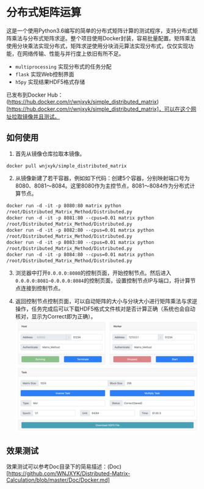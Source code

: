 # 分布式矩阵运算

这是一个使用Python3.6编写的简单的分布式矩阵计算的测试程序，支持分布式矩阵乘法与分布式矩阵求逆。整个项目使用Docker封装，容易批量配置。矩阵乘法使用分块乘法实现分布式，矩阵求逆使用分块消元算法实现分布式，仅仅实现功能，在网络传输、性能与并行度上依旧有所不足。

* `multiprocessing` 实现分布式的任务分配
* `flask` 实现Web控制界面
* `h5py` 实现结果HDF5格式存储

已发布到Docker Hub：(https://hub.docker.com/r/wnjxyk/simple_distributed_matrix)[https://hub.docker.com/r/wnjxyk/simple_distributed_matrix]，可以在这个网址拉取镜像并且测试。

## 如何使用

1. 首先从镜像仓库拉取本镜像。
```shell
docker pull wnjxyk/simple_distributed_matrix
```

2. 从镜像新建了若干容器，例如如下代码：创建5个容器，分别映射端口号为8080、8081～8084。这里8080作为主控节点，8081～8084作为分布式计算节点。
```shell
docker run -d -it -p 8080:80 matrix python /root/Distributed_Matrix_Method/Distributed.py
docker run -d -it -p 8081:80 --cpus=0.01 matrix python /root/Distributed_Matrix_Method/Distributed.py
docker run -d -it -p 8082:80 --cpus=0.01 matrix python /root/Distributed_Matrix_Method/Distributed.py
docker run -d -it -p 8083:80 --cpus=0.01 matrix python /root/Distributed_Matrix_Method/Distributed.py
docker run -d -it -p 8084:80 --cpus=0.01 matrix python /root/Distributed_Matrix_Method/Distributed.py
```

3. 浏览器中打开`0.0.0.0:8080`的控制页面，开始控制节点。然后进入`0.0.0.0:8081~0.0.0.0:8084`的控制页面，设置控制节点IP与端口，将计算节点连接到控制节点。

4. 返回控制节点控制页面，可以自动矩阵的大小与分块大小进行矩阵乘法与求逆操作，任务完成后可以下载HDF5格式文件核对是否计算正确（系统也会自动核对，显示为Correct即为正确）。
![One Worker Result](https://raw.githubusercontent.com/WNJXYK/Distributed-Matrix-Calculation/master/Doc/OneResult.png)


## 效果测试
效果测试可以参考Doc目录下的简易描述：(Doc)[https://github.com/WNJXYK/Distributed-Matrix-Calculation/blob/master/Doc/Docker.md]